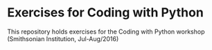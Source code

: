 # Exercises for Coding with Python

This repository holds exercises for the Coding with Python workshop (Smithsonian Institution,  Jul-Aug/2016)